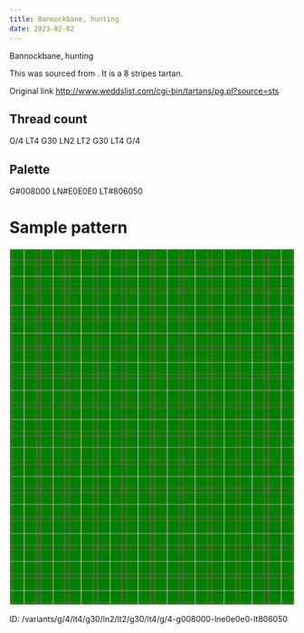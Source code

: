 ```yaml
---
title: Bannockbane, hunting
date: 2023-02-02
---
```

Bannockbane, hunting

This was sourced from <no value>.  It is a 8 stripes tartan.

Original link http://www.weddslist.com/cgi-bin/tartans/pg.pl?source=sts

## Thread count
G/4 LT4 G30 LN2 LT2 G30 LT4 G/4

## Palette
G#008000 LN#E0E0E0 LT#806050

# Sample pattern

![Tartan detail](tartan.png "G/4 LT4 G30 LN2 LT2 G30 LT4 G/4 tartan")

ID: /variants/g/4/lt4/g30/ln2/lt2/g30/lt4/g/4-g008000-lne0e0e0-lt806050